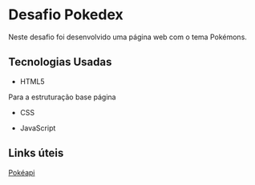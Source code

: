 # Desafio Pokedex

Neste desafio foi desenvolvido uma página web com o tema Pokémons.

## Tecnologias Usadas

- HTML5

 Para a estruturação base página

- CSS

- JavaScript

## Links úteis

[Pokéapi](https://pokeapi.co/)
